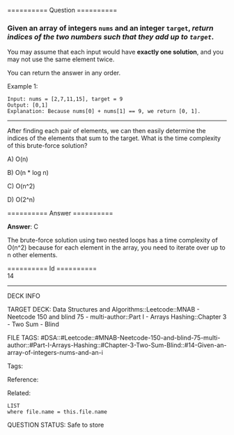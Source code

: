 ========== Question ==========  

### Given an array of integers `nums` and an integer `target`, _return indices of the two numbers such that they add up to `target`_.

You may assume that each input would have **exactly one solution**, and you may not use the same element twice.

You can return the answer in any order.

Example 1:

```
Input: nums = [2,7,11,15], target = 9
Output: [0,1]
Explanation: Because nums[0] + nums[1] == 9, we return [0, 1].
```

---

After finding each pair of elements, we can then easily determine the indices of the elements that sum to the target. What is the time complexity of this brute-force solution?

A) O(n)

B) O(n \* log n)

C) O(n^2)

D) O(2^n)  

========== Answer ==========  

**Answer**: C

The brute-force solution using two nested loops has a time complexity of O(n^2) because for each element in the array, you need to iterate over up to n other elements.

========== Id ==========  
14

---

DECK INFO

TARGET DECK: Data Structures and Algorithms::Leetcode::MNAB - Neetcode 150 and blind 75 - multi-author::Part I - Arrays Hashing::Chapter 3 - Two Sum - Blind

FILE TAGS: #DSA::#Leetcode::#MNAB-Neetcode-150-and-blind-75-multi-author::#Part-I-Arrays-Hashing::#Chapter-3-Two-Sum-Blind::#14-Given-an-array-of-integers-nums-and-an-i

Tags:

Reference:

Related:

```dataview
LIST
where file.name = this.file.name
```
QUESTION STATUS: Safe to store

